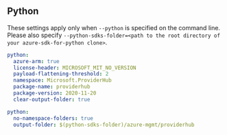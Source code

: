 ## Python

These settings apply only when `--python` is specified on the command line.
Please also specify `--python-sdks-folder=<path to the root directory of your azure-sdk-for-python clone>`.

```yaml $(python)
python:
  azure-arm: true
  license-header: MICROSOFT_MIT_NO_VERSION
  payload-flattening-threshold: 2
  namespace: Microsoft.ProviderHub
  package-name: providerhub
  package-version: 2020-11-20
  clear-output-folder: true
```

```yaml $(python)
python:
  no-namespace-folders: true
  output-folder: $(python-sdks-folder)/azure-mgmt/providerhub
```
